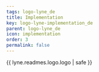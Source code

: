 ```yaml
---
tags: logo-lyne_de
title: Implementation
key: logo-lyne-implementation_de
parent: logo-lyne_de
icon: implementation
order: 3
permalink: false  
---
```

{{ lyne.readmes.logo.logo | safe }}


